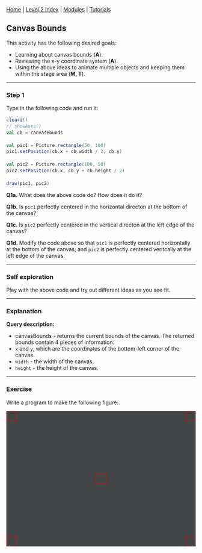 <div class="nav">
  <a href="../../index.html">Home</a> | <a href="index.html">Level 2 Index</a> | <a href="/modules/modules-index.html">Modules</a> | <a href="../../tutorials-index.html">Tutorials</a>
</div>

## Canvas Bounds

This activity has the following desired goals:
* Learning about canvas bounds (**A**).
* Reviewing the x-y coordinate system (**A**).
* Using the above ideas to animate multiple objects and keeping them within the stage area (**M, T**).

---

### Step 1

Type in the following code and run it:

```scala
cleari()
// showAxes()
val cb = canvasBounds

val pic1 = Picture.rectangle(50, 100)
pic1.setPosition(cb.x + cb.width / 2, cb.y)

val pic2 = Picture.rectangle(100, 50)
pic2.setPosition(cb.x, cb.y + cb.height / 2)

draw(pic1, pic2)
```

**Q1a.** What does the above code do? How does it do it?

**Q1b.** Is `pic1` perfectly centered in the horizontal directon at the bottom of the canvas?

**Q1c.** Is `pic2` perfectly centered in the vertical directon at the left edge of the canvas?

**Q1d.** Modify the code above so that `pic1` is perfectly centered horizontally at the bottom of the canvas, and `pic2` is perfectly centered veritcally at the left edge of the canvas.

---

### Self exploration

Play with the above code and try out different ideas as you see fit.

---

### Explanation

**Query description:**
* canvasBounds - returns the current bounds of the canvas. The returned bounds contain 4 pieces of information:
 * `x` and `y`, which are the coordinates of the bottom-left corner of the canvas.
 * `width` - the width of the canvas.
 * `height` - the height of the canvas.

---

### Exercise 

Write a program to make the following figure:

![canvas-bounds-ex1.png](canvas-bounds-ex1.png)
